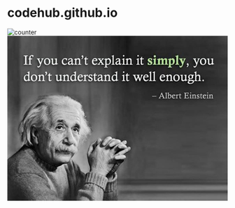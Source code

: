 # codehub.github.io
![counter](https://pipedream.com/@fightforlifebox/copy-of-github-profile-view-counter-p_PACMzrn/edit.m.pipedream.net)
![Quote](https://github.com/rusevrosen/codehub.github.io/blob/main/Quote_Albert_Einstein.jpg)
